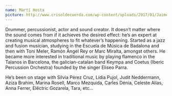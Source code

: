 ```yaml
---
name: Martí Hosta
picture: http://www.crisoldecuerda.com/wp-content/uploads/2017/01/Jaime-Muñoz-foto-env-123x123-2017.jpg
---
```


Drummer, percussionist, actor and sound creator. It doesn’t matter where the sound comes from if it achieves the desired effect: he’s an expert at creating musical atmospheres to fit whatever’s happening. Started as a jazz and fusion musician, studying in the Escuela de Música de Badalona and then with Toni Meler, Ramón Ángel Rey or Marc Miralta, amongst others. He became more interested in traditional music by playing flamenco in the Talanos in Barcelona, the galician-catalan band Keympa and Coetus (Iberic Percussion Orchestra) founded by the singer Eliseo Parra.

He’s been on stage with Sílvia Pérez Cruz, Lídia Pujol, Judit Neddermann, Aziza Brahim, Marina Rosell, Marco Mezquida, Carles Dénia, Celeste Alías, Anna Ferrer, Elêctric Gozarela, Tara, etc…
